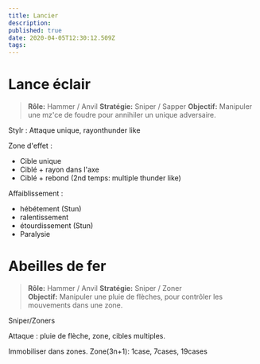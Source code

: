 ```yaml
---
title: Lancier
description: 
published: true
date: 2020-04-05T12:30:12.509Z
tags: 
---
```


# Lance éclair

> **Rôle:** Hammer / Anvil 
> **Stratégie:** Sniper / Sapper
> **Objectif:** Manipuler une mz'ce de foudre pour annihiler un unique adversaire. 

Stylr : Attaque unique,  rayonthunder like

Zone d'effet :
- Cible unique
- Ciblé + rayon dans l'axe
- Ciblé + rebond (2nd temps: multiple thunder like) 

Affaiblissement :
- hébétement (Stun) 
- ralentissement
- étourdissement (Stun) 
- Paralysie

# Abeilles de fer

> **Rôle:** Hammer / Anvil 
> **Stratégie:** Sniper / Zoner   
> **Objectif:** Manipuler une pluie de flèches, pour contrôler les mouvements dans une zone. 

Sniper/Zoners

Attaque : pluie de flèche, zone, cibles multiples. 

Immobiliser dans zones. 
Zone(3n+1): 1case, 7cases, 19cases